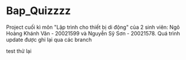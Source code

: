 # Bap_Quizzzz
Project cuối kì môn "Lập trình cho thiết bị di động" của 2 sinh viên: Ngô Hoàng Khánh Văn - 20021599 và Nguyễn Sỹ Sơn - 20021578.
 Quá trình update được ghi lại qua các branch
 
 test thử lại
 
